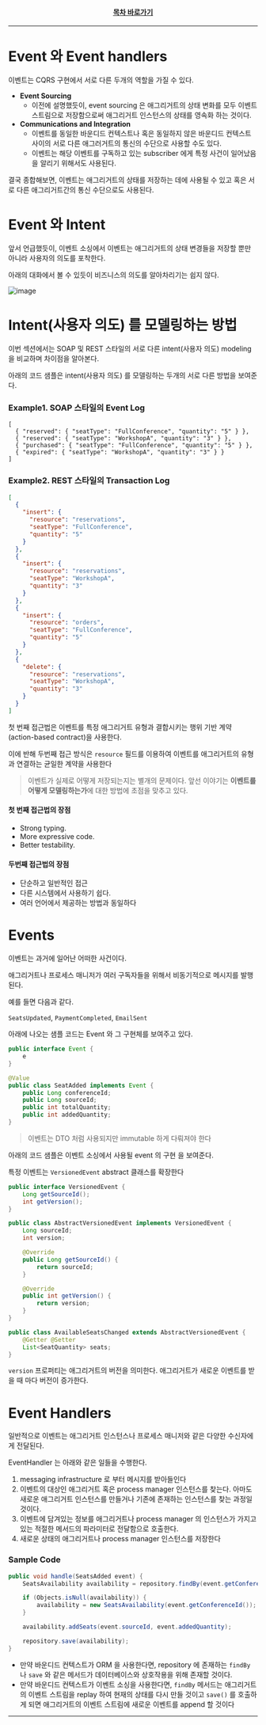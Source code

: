 <div align="center">

#### [목차 바로가기](https://github.com/dhslrl321/cqrs-journey-guide-korean/blob/master/Table%20of%20Contents.md)

</div>

---

# Event 와 Event handlers

이벤트는 CQRS 구현에서 서로 다른 두개의 역할을 가질 수 있다.

- **Event Sourcing**
  - 이전에 설명했듯이, event sourcing 은 애그리거트의 상태 변화를 모두 이벤트 스트림으로 저장함으로써 애그리거트 인스턴스의 상태를 영속화 하는 것이다.
- **Communications and Integration**
  - 이벤트를 동일한 바운디드 컨텍스트나 혹은 동일하지 않은 바운디드 컨텍스트 사이의 서로 다른 애그러거트의 통신의 수단으로 사용할 수도 있다.
  - 이벤트는 해당 이벤트를 구독하고 있는 subscriber 에게 특정 사건이 일어났음을 알리기 위해서도 사용된다.

결국 종합해보면, 이벤트는 애그리거트의 상태를 저장하는 데에 사용될 수 있고 혹은 서로 다른 애그리거트간의 통신 수단으로도 사용된다.

# Event 와 Intent

앞서 언급했듯이, 이벤트 소싱에서 이벤트는 애그리거트의 상태 변경들을 저장할 뿐만 아니라 사용자의 의도를 포착한다.

아래의 대화에서 볼 수 있듯이 비즈니스의 의도를 알아차리기는 쉽지 않다.

![image](https://user-images.githubusercontent.com/48385288/193538311-fa50fe81-59cc-4e29-9414-4bc1df0522b5.png)

# Intent(사용자 의도) 를 모델링하는 방법

이번 섹션에서는 SOAP 및 REST 스타일의 서로 다른 intent(사용자 의도) modeling 을 비교하며 차이점을 알아본다.

아래의 코드 샘플은 intent(사용자 의도) 를 모델링하는 두개의 서로 다른 방법을 보여준다.

### Example1. SOAP 스타일의 Event Log

```soap
[
  { "reserved": { "seatType": "FullConference", "quantity": "5" } },
  { "reserved": { "seatType": "WorkshopA", "quantity": "3" } },
  { "purchased": { "seatType": "FullConference", "quantity": "5" } },
  { "expired": { "seatType": "WorkshopA", "quantity": "3" } }
]
```

### Example2. REST 스타일의 Transaction Log

```json
[
  {
    "insert": {
      "resource": "reservations",
      "seatType": "FullConference",
      "quantity": "5"
    }
  },
  {
    "insert": {
      "resource": "reservations",
      "seatType": "WorkshopA",
      "quantity": "3"
    }
  },
  {
    "insert": {
      "resource": "orders",
      "seatType": "FullConference",
      "quantity": "5"
    }
  },
  {
    "delete": {
      "resource": "reservations",
      "seatType": "WorkshopA",
      "quantity": "3"
    }
  }
]
```

첫 번째 접근법은 이벤트를 특정 애그리거트 유형과 결합시키는 행위 기반 계약 (action-based contract)을 사용한다.

이에 반해 두번째 접근 방식은 `resource` 필드를 이용하여 이벤트를 애그리거트의 유형과 연결하는 균일한 계약을 사용한다

> 이벤트가 실제로 어떻게 저장되는지는 별개의 문제이다. 앞선 이야기는 **이벤트를 어떻게 모델링하는가**에 대한 방법에 초점을 맞추고 있다.

#### 첫 번째 접근법의 장점

- Strong typing.
- More expressive code.
- Better testability.

#### 두번째 접근법의 장점

- 단순하고 일반적인 접근
- 다른 시스템에서 사용하기 쉽다.
- 여러 언어에서 제공하는 방법과 동일하다

# Events

이벤트는 과거에 일어난 어떠한 사건이다.

애그리거트나 프로세스 매니저가 여러 구독자들을 위해서 비동기적으로 메시지를 발행된다.

예를 들면 다음과 같다.

`SeatsUpdated`, `PaymentCompleted`, `EmailSent`

아래에 나오는 샘플 코드는 Event 와 그 구현체를 보여주고 있다.

```java
public interface Event {
    e
}

@Value
public class SeatAdded implements Event {
    public Long conferenceId;
    public Long sourceId;
    public int totalQuantity;
    public int addedQuantity;
}
```

> 이벤트는 DTO 처럼 사용되지만 immutable 하게 다뤄져야 한다

아래의 코드 샘플은 이벤트 소싱에서 사용될 event 의 구현 을 보여준다.

특정 이벤트는 `VersionedEvent` abstract 클래스를 확장한다

```java
public interface VersionedEvent {
    Long getSourceId();
    int getVersion();
}

public class AbstractVersionedEvent implements VersionedEvent {
    Long sourceId;
    int version;

    @Override
    public Long getSourceId() {
        return sourceId;
    }

    @Override
    public int getVersion() {
        return version;
    }
}

public class AvailableSeatsChanged extends AbstractVersionedEvent {
    @Getter @Setter
    List<SeatQuantity> seats;
}
```

`version` 프로퍼티는 애그리거트의 버전을 의미한다. 애그리거트가 새로운 이벤트를 받을 때 마다 버전이 증가한다.

# Event Handlers

일반적으로 이벤트는 애그리거트 인스턴스나 프로세스 매니저와 같은 다양한 수신자에게 전달된다.

EventHandler 는 아래와 같은 일들을 수행한다.

1. messaging infrastructure 로 부터 메시지를 받아들인다
2. 이벤트의 대상인 애그리거트 혹은 process manager 인스턴스를 찾는다. 아마도 새로운 애그리거트 인스턴스를 만들거나 기존에 존재하는 인스턴스를 찾는 과정일 것이다.
3. 이벤트에 담겨있는 정보를 애그리거트나 process manager 의 인스턴스가 가지고 있는 적절한 메서드의 파라미터로 전달함으로 호출한다.
4. 새로운 상태의 애그리거트나 process manager 인스턴스를 저장한다

### Sample Code

```java
public void handle(SeatsAdded event) {
    SeatsAvailability availability = repository.findBy(event.getConferenceId());

    if (Objects.isNull(availability)) {
        availability = new SeatsAvailability(event.getConferenceId());
    }

    availability.addSeats(event.sourceId, event.addedQuantity);

    repository.save(availability);
}
```

- 만약 바운디드 컨텍스트가 ORM 을 사용한다면, repository 에 존재하는 `findBy` 나 `save` 와 같은 메서드가 데이터베이스와 상호작용을 위해 존재할 것이다.
- 만약 바운디드 컨텍스트가 이벤트 소싱을 사용한다면, `findBy` 메서드는 애그리거트의 이벤트 스트림을 replay 하여 현재의 상태를 다시 만들 것이고 `save()` 를 호출하게 되면 애그리거트의 이벤트 스트림에 새로운 이벤트를 append 할 것이다

---
